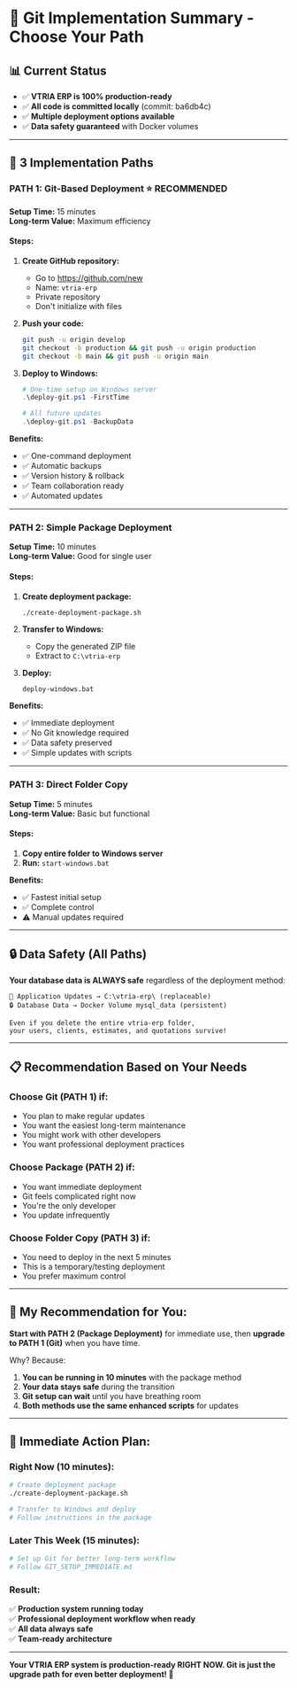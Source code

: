 # 🎯 Git Implementation Summary - Choose Your Path

## 📊 **Current Status**
- ✅ **VTRIA ERP is 100% production-ready**
- ✅ **All code is committed locally** (commit: ba6db4c)
- ✅ **Multiple deployment options available**
- ✅ **Data safety guaranteed** with Docker volumes

---

## 🚀 **3 Implementation Paths**

### **PATH 1: Git-Based Deployment** ⭐ **RECOMMENDED**

**Setup Time:** 15 minutes  
**Long-term Value:** Maximum efficiency

#### Steps:
1. **Create GitHub repository:**
   - Go to https://github.com/new
   - Name: `vtria-erp` 
   - Private repository
   - Don't initialize with files

2. **Push your code:**
   ```bash
   git push -u origin develop
   git checkout -b production && git push -u origin production
   git checkout -b main && git push -u origin main
   ```

3. **Deploy to Windows:**
   ```powershell
   # One-time setup on Windows server
   .\deploy-git.ps1 -FirstTime
   
   # All future updates
   .\deploy-git.ps1 -BackupData
   ```

**Benefits:**
- ✅ One-command deployment
- ✅ Automatic backups
- ✅ Version history & rollback
- ✅ Team collaboration ready
- ✅ Automated updates

---

### **PATH 2: Simple Package Deployment** 

**Setup Time:** 10 minutes  
**Long-term Value:** Good for single user

#### Steps:
1. **Create deployment package:**
   ```bash
   ./create-deployment-package.sh
   ```

2. **Transfer to Windows:**
   - Copy the generated ZIP file
   - Extract to `C:\vtria-erp`

3. **Deploy:**
   ```batch
   deploy-windows.bat
   ```

**Benefits:**
- ✅ Immediate deployment
- ✅ No Git knowledge required
- ✅ Data safety preserved
- ✅ Simple updates with scripts

---

### **PATH 3: Direct Folder Copy**

**Setup Time:** 5 minutes  
**Long-term Value:** Basic but functional

#### Steps:
1. **Copy entire folder to Windows server**
2. **Run:** `start-windows.bat`

**Benefits:**
- ✅ Fastest initial setup
- ✅ Complete control
- ⚠️ Manual updates required

---

## 🔒 **Data Safety (All Paths)**

**Your database data is ALWAYS safe** regardless of the deployment method:

```
🔄 Application Updates → C:\vtria-erp\ (replaceable)
🔒 Database Data → Docker Volume mysql_data (persistent)

Even if you delete the entire vtria-erp folder,
your users, clients, estimates, and quotations survive!
```

---

## 📋 **Recommendation Based on Your Needs**

### **Choose Git (PATH 1) if:**
- You plan to make regular updates
- You want the easiest long-term maintenance
- You might work with other developers
- You want professional deployment practices

### **Choose Package (PATH 2) if:**
- You want immediate deployment
- Git feels complicated right now
- You're the only developer
- You update infrequently

### **Choose Folder Copy (PATH 3) if:**
- You need to deploy in the next 5 minutes
- This is a temporary/testing deployment
- You prefer maximum control

---

## 🎯 **My Recommendation for You:**

**Start with PATH 2 (Package Deployment)** for immediate use, then **upgrade to PATH 1 (Git)** when you have time.

Why? Because:
1. **You can be running in 10 minutes** with the package method
2. **Your data stays safe** during the transition
3. **Git setup can wait** until you have breathing room
4. **Both methods use the same enhanced scripts** for updates

---

## 🚀 **Immediate Action Plan:**

### **Right Now (10 minutes):**
```bash
# Create deployment package
./create-deployment-package.sh

# Transfer to Windows and deploy
# Follow instructions in the package
```

### **Later This Week (15 minutes):**
```bash
# Set up Git for better long-term workflow
# Follow GIT_SETUP_IMMEDIATE.md
```

### **Result:**
✅ **Production system running today**  
✅ **Professional deployment workflow when ready**  
✅ **All data always safe**  
✅ **Team-ready architecture**

---

**Your VTRIA ERP system is production-ready RIGHT NOW. Git is just the upgrade path for even better deployment! 🎉**